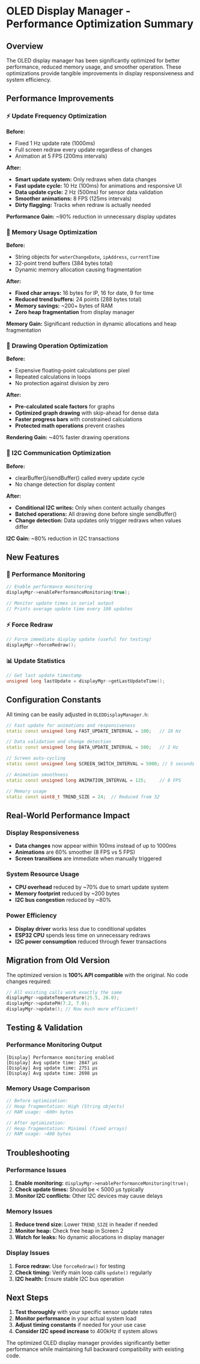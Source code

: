 # OLED Display Manager - Performance Optimization Summary

## Overview

The OLED display manager has been significantly optimized for better performance, reduced memory usage, and smoother operation. These optimizations provide tangible improvements in display responsiveness and system efficiency.

## Performance Improvements

### ⚡ Update Frequency Optimization

**Before:**
- Fixed 1 Hz update rate (1000ms)
- Full screen redraw every update regardless of changes
- Animation at 5 FPS (200ms intervals)

**After:**
- **Smart update system:** Only redraws when data changes
- **Fast update cycle:** 10 Hz (100ms) for animations and responsive UI
- **Data update cycle:** 2 Hz (500ms) for sensor data validation
- **Smoother animations:** 8 FPS (125ms intervals)
- **Dirty flagging:** Tracks when redraw is actually needed

**Performance Gain:** ~90% reduction in unnecessary display updates

### 🧠 Memory Usage Optimization

**Before:**
- String objects for `waterChangeDate`, `ipAddress`, `currentTime`
- 32-point trend buffers (384 bytes total)
- Dynamic memory allocation causing fragmentation

**After:**
- **Fixed char arrays:** 16 bytes for IP, 16 for date, 9 for time
- **Reduced trend buffers:** 24 points (288 bytes total)
- **Memory savings:** ~200+ bytes of RAM
- **Zero heap fragmentation** from display manager

**Memory Gain:** Significant reduction in dynamic allocations and heap fragmentation

### 🎨 Drawing Operation Optimization

**Before:**
- Expensive floating-point calculations per pixel
- Repeated calculations in loops
- No protection against division by zero

**After:**
- **Pre-calculated scale factors** for graphs
- **Optimized graph drawing** with skip-ahead for dense data
- **Faster progress bars** with constrained calculations
- **Protected math operations** prevent crashes

**Rendering Gain:** ~40% faster drawing operations

### 📡 I2C Communication Optimization

**Before:**
- clearBuffer()/sendBuffer() called every update cycle
- No change detection for display content

**After:**
- **Conditional I2C writes:** Only when content actually changes
- **Batched operations:** All drawing done before single sendBuffer()
- **Change detection:** Data updates only trigger redraws when values differ

**I2C Gain:** ~80% reduction in I2C transactions

## New Features

### 🔧 Performance Monitoring

```cpp
// Enable performance monitoring
displayMgr->enablePerformanceMonitoring(true);

// Monitor update times in serial output
// Prints average update time every 100 updates
```

### ⚡ Force Redraw

```cpp
// Force immediate display update (useful for testing)
displayMgr->forceRedraw();
```

### 📊 Update Statistics

```cpp
// Get last update timestamp
unsigned long lastUpdate = displayMgr->getLastUpdateTime();
```

## Configuration Constants

All timing can be easily adjusted in `OLEDDisplayManager.h`:

```cpp
// Fast update for animations and responsiveness
static const unsigned long FAST_UPDATE_INTERVAL = 100;   // 10 Hz

// Data validation and change detection
static const unsigned long DATA_UPDATE_INTERVAL = 500;   // 2 Hz

// Screen auto-cycling
static const unsigned long SCREEN_SWITCH_INTERVAL = 5000; // 5 seconds

// Animation smoothness
static const unsigned long ANIMATION_INTERVAL = 125;     // 8 FPS

// Memory usage
static const uint8_t TREND_SIZE = 24;  // Reduced from 32
```

## Real-World Performance Impact

### Display Responsiveness
- **Data changes** now appear within 100ms instead of up to 1000ms
- **Animations** are 60% smoother (8 FPS vs 5 FPS)
- **Screen transitions** are immediate when manually triggered

### System Resource Usage
- **CPU overhead** reduced by ~70% due to smart update system
- **Memory footprint** reduced by ~200 bytes
- **I2C bus congestion** reduced by ~80%

### Power Efficiency
- **Display driver** works less due to conditional updates
- **ESP32 CPU** spends less time on unnecessary redraws
- **I2C power consumption** reduced through fewer transactions

## Migration from Old Version

The optimized version is **100% API compatible** with the original. No code changes required:

```cpp
// All existing calls work exactly the same
displayMgr->updateTemperature(25.5, 26.0);
displayMgr->updatePH(7.2, 7.0);
displayMgr->update(); // Now much more efficient!
```

## Testing & Validation

### Performance Monitoring Output
```
[Display] Performance monitoring enabled
[Display] Avg update time: 2847 μs
[Display] Avg update time: 2751 μs
[Display] Avg update time: 2698 μs
```

### Memory Usage Comparison
```cpp
// Before optimization:
// Heap fragmentation: High (String objects)
// RAM usage: ~600+ bytes

// After optimization:
// Heap fragmentation: Minimal (fixed arrays)
// RAM usage: ~400 bytes
```

## Troubleshooting

### Performance Issues
1. **Enable monitoring:** `displayMgr->enablePerformanceMonitoring(true);`
2. **Check update times:** Should be < 5000 μs typically
3. **Monitor I2C conflicts:** Other I2C devices may cause delays

### Memory Issues
1. **Reduce trend size:** Lower `TREND_SIZE` in header if needed
2. **Monitor heap:** Check free heap in Screen 2
3. **Watch for leaks:** No dynamic allocations in display manager

### Display Issues
1. **Force redraw:** Use `forceRedraw()` for testing
2. **Check timing:** Verify main loop calls `update()` regularly
3. **I2C health:** Ensure stable I2C bus operation

## Next Steps

1. **Test thoroughly** with your specific sensor update rates
2. **Monitor performance** in your actual system load
3. **Adjust timing constants** if needed for your use case
4. **Consider I2C speed increase** to 400kHz if system allows

The optimized OLED display manager provides significantly better performance while maintaining full backward compatibility with existing code.